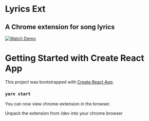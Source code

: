 # Lyrics Ext

## A Chrome extension for song lyrics

[![Watch Demo](demo.gif)](demo.gif)

# Getting Started with Create React App

This project was bootstrapped with [Create React App](https://github.com/facebook/create-react-app).

### `yarn start`

You can now view chrome-extension in the browser.

Unpack the extension from /dev into your chrome browser
